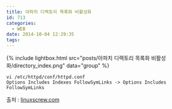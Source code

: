 ```yaml
---
title: 아파치 디렉토리 목록화 비활성화
id: 713
categories:
  - WEB
date: 2014-10-04 12:29:35
tags:
---
```


{% include lightbox.html src="posts/아파치 디렉토리 목록화 비활성화/directory_index.png" data="group" %}

```
vi /etc/httpd/conf/httpd.conf
Options Includes Indexes FollowSymLinks -> Options Includes FollowSymLinks
```

출처 : [linuxscrew.com](http://www.linuxscrew.com/2008/06/03/faq-how-to-disable-directory-browsing-in-apachehttpd/)